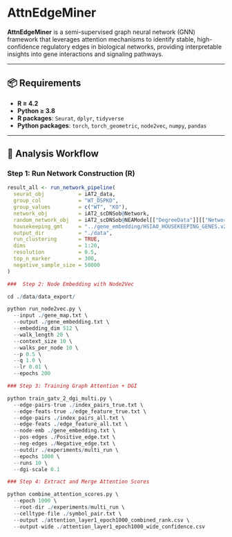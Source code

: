 # AttnEdgeMiner

**AttnEdgeMiner** is a semi-supervised graph neural network (GNN) framework that leverages attention mechanisms to identify stable, high-confidence regulatory edges in biological networks, providing interpretable insights into gene interactions and signaling pathways.

---

## 📦 Requirements

- **R ≥ 4.2**  
- **Python ≥ 3.8**  
- **R packages**: `Seurat`, `dplyr`, `tidyverse`  
- **Python packages**: `torch`, `torch_geometric`, `node2vec`, `numpy`, `pandas`

---

## 🔹 Analysis Workflow

### Step 1: Run Network Construction (R)

```r
result_all <- run_network_pipeline(
  seurat_obj           = iAT2_data,
  group_col            = "WT_DSPKD",
  group_values         = c("WT", "KO"),
  network_obj          = iAT2_scDNSob@Network,
  random_network_obj   = iAT2_scDNSob@NEAModel[["DegreeData"]][["Network"]],
  housekeeping_gmt     = "../gene_embedding/HSIAO_HOUSEKEEPING_GENES.v2025.1.Hs.gmt",
  output_dir           = "./data",
  run_clustering       = TRUE,
  dims                 = 1:20,
  resolution           = 0.5,
  top_n_marker         = 300,
  negative_sample_size = 50000
)

###  Step 2: Node Embedding with Node2Vec

cd ./data/data_export/

python run_node2vec.py \
  --input ./gene_map.txt \
  --output ./gene_embedding.txt \
  --embedding_dim 512 \
  --walk_length 20 \
  --context_size 10 \
  --walks_per_node 10 \
  --p 0.5 \
  --q 1.0 \
  --lr 0.01 \
  --epochs 200

### Step 3: Training Graph Attention + DGI

python train_gatv_2_dgi_multi.py \
  --edge-pairs-true ./index_pairs_true.txt \
  --edge-feats-true ./edge_feature_true.txt \
  --edge-pairs ./index_pairs_all.txt \
  --edge-feats ./edge_feature_all.txt \
  --node-emb ./gene_embedding.txt \
  --pos-edges ./Positive_edge.txt \
  --neg-edges ./Negative_edge.txt \
  --outdir ./experiments/multi_run \
  --epochs 1000 \
  --runs 10 \
  --dgi-scale 0.1

### Step 4: Extract and Merge Attention Scores

python combine_attention_scores.py \
  --epoch 1000 \
  --root-dir ./experiments/multi_run \
  --celltype-file ./symbol_pair.txt \
  --output ./attention_layer1_epoch1000_combined_rank.csv \
  --output-wide ./attention_layer1_epoch1000_wide_confidence.csv




